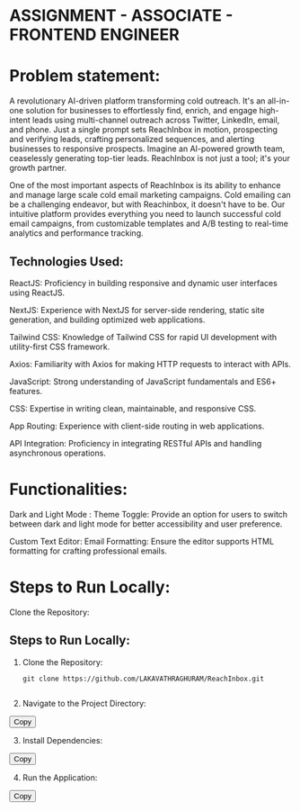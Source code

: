 # ASSIGNMENT - ASSOCIATE - FRONTEND ENGINEER

# Problem statement:
A revolutionary AI-driven platform transforming cold outreach. It's an all-in-one
solution for businesses to effortlessly find, enrich, and engage high-intent leads using multi-channel outreach
across Twitter, LinkedIn, email, and phone. Just a single prompt sets ReachInbox in motion, prospecting and
verifying leads, crafting personalized sequences, and alerting businesses to responsive prospects. Imagine an
AI-powered growth team, ceaselessly generating top-tier leads. ReachInbox is not just a tool; it's your growth
partner.

One of the most important aspects of ReachInbox is its ability to enhance and manage large scale cold email
marketing campaigns. Cold emailing can be a challenging endeavor, but with Reachinbox, it doesn't have to be.
Our intuitive platform provides everything you need to launch successful cold email campaigns, from
customizable templates and A/B testing to real-time analytics and performance tracking.


## Technologies Used:
ReactJS: Proficiency in building responsive and dynamic user interfaces using ReactJS.

NextJS: Experience with NextJS for server-side rendering, static site generation, and building optimized web applications.

Tailwind CSS: Knowledge of Tailwind CSS for rapid UI development with utility-first CSS framework.

Axios: Familiarity with Axios for making HTTP requests to interact with APIs.

JavaScript: Strong understanding of JavaScript fundamentals and ES6+ features.

CSS: Expertise in writing clean, maintainable, and responsive CSS.

App Routing: Experience with client-side routing in web applications.

API Integration: Proficiency in integrating RESTful APIs and handling asynchronous operations.

# Functionalities:
Dark and Light Mode : Theme Toggle: Provide an option for users to switch between dark and light mode for better accessibility and user preference.

Custom Text Editor: Email Formatting: Ensure the editor supports HTML formatting for crafting professional emails.


# Steps to Run Locally:

Clone the Repository:
## Steps to Run Locally:

1. Clone the Repository:
   ```shell
   git clone https://github.com/LAKAVATHRAGHURAM/ReachInbox.git


2. Navigate to the Project Directory:

<button onclick="copyCode('navigate')">Copy</button>

<pre id="navigate" style="display:none;">cd ReachInbox.ai</pre>

3. Install Dependencies:

<button onclick="copyCode('install')">Copy</button>

<pre id="install" style="display:none;">npm install</pre>

4. Run the Application:

<button onclick="copyCode('run')">Copy</button>

<pre id="run" style="display:none;">npm run dev</pre>







